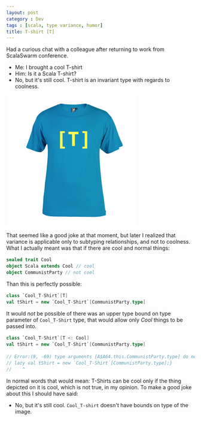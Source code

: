 ```yaml
---
layout: post
category : Dev
tags : [scala, type variance, humor]
title: T-shirt [T]
---
```


Had a curious chat with a colleague after returning to work from ScalaSwarm conference.


- Me: I brought a cool T-shirt
- Him: Is it a Scala T-shirt?
- No, but it's still cool. T-shirt is an invariant type with regards to coolness.


![Output in terminal](/static/img/2017-07-23-t-shirt-of-t/tshirt.png)

That seemed like a good joke at that moment, but later I realized that variance is applicable only to subtyping relationships, and not to coolness. What I actually meant was that if there are cool and normal things:

```scala
sealed trait Cool
object Scala extends Cool // cool
object CommunistParty // not cool
```

Than this is perfectly possible:

```scala
class `Cool_T-Shirt`[T]
val tShirt = new `Cool_T-Shirt`[CommunistParty.type]
```

It would *not* be possible of there was an upper type bound on type parameter of `Cool_T-Shirt` type, that would allow only _Cool_ things to be passed into.

```scala
class `Cool_T-Shirt`[T <: Cool]
val tShirt = new `Cool_T-Shirt`[CommunistParty.type]

// Error:(9, -69) type arguments [A$A64.this.CommunistParty.type] do not conform to class Cool_T-Shirt's type parameter bounds [T <: A$A64.this.Cool]
// lazy val tShirt = new `Cool_T-Shirt`[CommunistParty.type];}
//    ^
```

In normal words that would mean: T-Shirts can be cool only if the thing depicted on it is cool, which is not true, in my opinion. To make a good joke about this I should have said:

- No, but it's still cool. `Cool_T-shirt` doesn't have bounds on type of the image.
